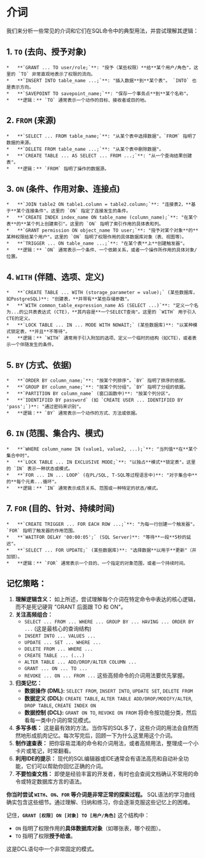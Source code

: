 # 介词

我们来分析一些常见的介词和它们在SQL命令中的典型用法，并尝试理解其逻辑：

## 1.  **`TO` (去向、授予对象)**
    *   **`GRANT ... TO user/role;`**: "授予（某些权限）**给**某个用户/角色"。这里的 `TO` 非常直观地表示了权限的流向。
    *   **`INSERT INTO table_name ...;`**: "插入数据**到**某个表"。 `INTO` 也是表示方向。
    *   **`SAVEPOINT TO savepoint_name;`**: "保存一个事务点**到**某个名称"。
    *   **逻辑：** `TO` 通常表示一个动作的目标、接收者或目的地。

## 2.  **`FROM` (来源)**
    *   **`SELECT ... FROM table_name;`**: "从某个表中选择数据"。`FROM` 指明了数据的来源。
    *   **`DELETE FROM table_name ...;`**: "从某个表中删除数据"。
    *   **`CREATE TABLE ... AS SELECT ... FROM ...;`**: "从一个查询结果创建表"。
    *   **逻辑：** `FROM` 指明了操作的数据源。

## 3.  **`ON` (条件、作用对象、连接点)**
    *   **`JOIN table2 ON table1.column = table2.column;`**: "连接表2，**基于**某个连接条件"。这里的 `ON` 指定了连接发生的条件。
    *   **`CREATE INDEX index_name ON table_name (column_name);`**: "在某个表**的**某个列上创建索引"。这里的 `ON` 指明了索引作用的具体表和列。
    *   **`GRANT permission ON object_name TO user;`**: "授予对某个对象**的**某种权限给某个用户"。这里的 `ON` 指明了权限作用的具体数据库对象（表、视图等）。
    *   **`TRIGGER ... ON table_name ...;`**: "在某个表**上**创建触发器"。
    *   **逻辑：** `ON` 通常表示一个条件、一个依赖关系，或者一个操作所作用的具体对象/位置。

## 4.  **`WITH` (伴随、选项、定义)**
    *   **`CREATE TABLE ... WITH (storage_parameter = value);` (某些数据库，如PostgreSQL)**: "创建表，**并带有**某些存储参数"。
    *   **`WITH common_table_expression_name AS (SELECT ...)`**: "定义一个名为...的公共表表达式 (CTE)，**其内容是**一个SELECT查询"。这里的 `WITH` 用于引入CTE的定义。
    *   **`LOCK TABLE ... IN ... MODE WITH NOWAIT;` (某些数据库)**: "以某种模式锁定表，**并且**不等待"。
    *   **逻辑：** `WITH` 通常用于引入附加的选项、定义一个临时的结构（如CTE），或者表示一个伴随发生的条件。

## 5.  **`BY` (方式、依据)**
    *   **`ORDER BY column_name;`**: "按某个列排序"。`BY` 指明了排序的依据。
    *   **`GROUP BY column_name;`**: "按某个列分组"。`BY` 指明了分组的依据。
    *   **`PARTITION BY column_name` (窗口函数中)**: "按某个列分区"。
    *   **`IDENTIFIED BY password` (如 `CREATE USER ... IDENTIFIED BY 'pass';`)**: "通过密码来识别"。
    *   **逻辑：** `BY` 通常表示一个动作的方式、方法或依据。

## 6.  **`IN` (范围、集合内、模式)**
    *   **`WHERE column_name IN (value1, value2, ...);`**: "当列值**在**某个集合中时"。
    *   **`LOCK TABLE ... IN EXCLUSIVE MODE;`**: "以独占**模式**锁定表"。这里的 `IN` 表示一种状态或模式。
    *   **`FOR ... IN ... LOOP` (在PL/SQL, T-SQL等过程语言中)**: "对于集合中**的**每个元素...循环"。
    *   **逻辑：** `IN` 通常表示成员关系、范围或一种特定的状态/模式。

## 7.  **`FOR` (目的、针对、持续时间)**
    *   **`CREATE TRIGGER ... FOR EACH ROW ...;`**: "为每一行创建一个触发器"。`FOR` 指明了触发器的作用范围。
    *   **`WAITFOR DELAY '00:00:05';` (SQL Server)**: "等待**一段**5秒的延迟"。
    *   **`SELECT ... FOR UPDATE;` (某些数据库)**: "选择数据**以用于**更新"（并加锁）。
    *   **逻辑：** `FOR` 通常表示一个目的、一个指定的对象范围，或者一个持续时间。

## **记忆策略：**

1.  **理解逻辑含义：** 如上所述，尝试理解每个介词在特定命令中表达的核心逻辑，而不是死记硬背 "GRANT 后面跟 TO 和 ON"。
2.  **关注高频组合：**
    *   `SELECT ... FROM ... WHERE ... GROUP BY ... HAVING ... ORDER BY ...` (这是最核心的查询结构)
    *   `INSERT INTO ... VALUES ...`
    *   `UPDATE ... SET ... WHERE ...`
    *   `DELETE FROM ... WHERE ...`
    *   `CREATE TABLE ... (...)`
    *   `ALTER TABLE ... ADD/DROP/ALTER COLUMN ...`
    *   `GRANT ... ON ... TO ...`
    *   `REVOKE ... ON ... FROM ...`
    这些高频命令的介词用法要优先掌握。
3.  **归类记忆：**
    *   **数据操作 (DML):** `SELECT FROM`, `INSERT INTO`, `UPDATE SET`, `DELETE FROM`
    *   **数据定义 (DDL):** `CREATE TABLE`, `ALTER TABLE ADD/DROP/MODIFY/ALTER`, `DROP TABLE`, `CREATE INDEX ON`
    *   **数据控制 (DCL):** `GRANT ON TO`, `REVOKE ON FROM`
    将命令按功能分类，然后看每一类中介词的常见模式。
4.  **多写多练：** 这是最有效的方法。当你写的SQL多了，这些介词的用法会自然而然地形成肌肉记忆。每次写完后，回顾一下为什么这里用这个介词。
5.  **制作速查表：** 把你容易混淆的命令和介词用法，或者高频用法，整理成一个小卡片或笔记，时常翻看。
6.  **利用IDE的提示：** 现代的SQL编辑器或IDE通常会有语法高亮和自动补全功能，它们可以帮助你回忆正确的介词。
7.  **不要怕查文档：** 即使是经验丰富的开发者，有时也会查阅文档确认不常用的命令或特定数据库方言的语法。

**你当时尝试 `WITH`、`ON`、`FOR` 等介词是非常正常的探索过程。** SQL语法的学习曲线确实包含这些细节。通过理解、归纳和练习，你会逐渐克服这些记忆上的困难。

记住，**`GRANT [权限] ON [对象] TO [用户/角色]`** 这个结构中：
*   `ON` 指明了权限作用的**具体数据库对象**（如哪张表，哪个视图）。
*   `TO` 指明了权限**授予给谁**。

这是DCL语句中一个非常固定的模式。